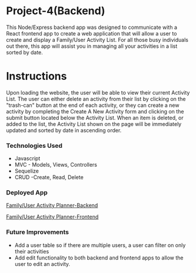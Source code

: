 # Project-4(Backend)

This Node/Express backend app was designed to communicate with a React frontend app to create a web application that will allow a user to create and display a Family/User Activity List. For all those busy individuals out there, this app will assist you in managing all your activities in a list sorted by date.

# Instructions

Upon loading the website, the user will be able to view their current Activity List.  The user can either delete an activity from their list by clicking on the "trash-can" button at the end of each activity, or they can create a new activity by completing the Create A New Activity form and clicking on the submit button located below the Activity List.  When an item is deleted, or added to the list, the Activity List shown on the page will be immediately updated and sorted by date in ascending order.

### Technologies Used

- Javascript
- MVC - Models, Views, Controllers
- Sequelize
- CRUD -Create, Read, Delete

### Deployed App

[Family/User Activity Planner-Backend](https://github.com/hx13978/Unit_4_Project_Backend)

[Family/User Activity Planner-Frontend](https://github.com/hx13978/Unit_4_Project_Frontend)

### Future Improvements
- Add a user table so if there are multiple users, a user can filter on only their activities
- Add edit functionality to both backend and frontend apps to allow the user to edit an activity.